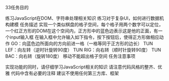 33任务目的

练习JavaScript在DOM、字符串处理相关知识
练习对于复杂UI，如何进行数据机构建模
任务描述
实现一个类似棋盘的格子空间，每个格子用两个数字可以定位，一个红正方形的DOM在这个空间内，正方形中的蓝色边表示这是他的正面，有一个input输入框
在输入框中允许输入如下指令，按下按钮后，使得正方形做相应动作
GO：向蓝色边所面向的方向前进一格（一格等同于正方形的边长）
TUN LEF：向左转（逆时针旋转90度）
TUN RIG：向右转（顺时针旋转90度）
TUN BAC：向右转（旋转180度）
移动不能超出格子空间
任务注意事项

实现功能的同时，请仔细学习JavaScript相关的知识
请注意代码风格的整齐、优雅
代码中含有必要的注释
建议不使用任何第三方库、框架
